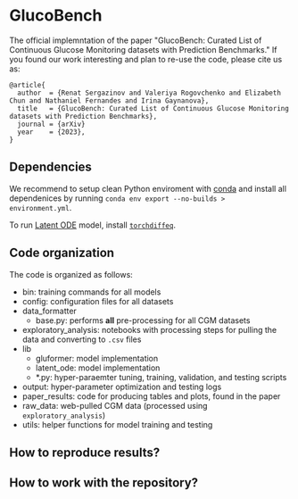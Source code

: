 # GlucoBench

The official implemntation of the paper "GlucoBench: Curated List of Continuous Glucose Monitoring datasets with Prediction Benchmarks."
If you found our work interesting and plan to re-use the code, please cite us as:
```
@article{
  author  = {Renat Sergazinov and Valeriya Rogovchenko and Elizabeth Chun and Nathaniel Fernandes and Irina Gaynanova},
  title   = {GlucoBench: Curated List of Continuous Glucose Monitoring datasets with Prediction Benchmarks},
  journal = {arXiv}
  year    = {2023},
}
```

## Dependencies

We recommend to setup clean Python enviroment with [conda](https://docs.conda.io/projects/conda/en/latest/user-guide/tasks/manage-environments.html "conda-env") and install all dependenices by running `conda env export --no-builds > environment.yml`. 

To run [Latent ODE](https://github.com/YuliaRubanova/latent_ode) model, install [`torchdiffeq`](https://github.com/rtqichen/torchdiffeq).

## Code organization

The code is organized as follows:

- bin: training commands for all models
- config: configuration files for all datasets
- data_formatter
    - base.py: performs **all** pre-processing for all CGM datasets
- exploratory_analysis: notebooks with processing steps for pulling the data and converting to `.csv` files
- lib
    - gluformer: model implementation
    - latent_ode: model implementation
    - *.py: hyper-paraemter tuning, training, validation, and testing scripts
- output: hyper-parameter optimization and testing logs
- paper_results: code for producing tables and plots, found in the paper
- raw_data: web-pulled CGM data (processed using `exploratory_analysis`)
- utils: helper functions for model training and testing

## How to reproduce results?

## How to work with the repository?



